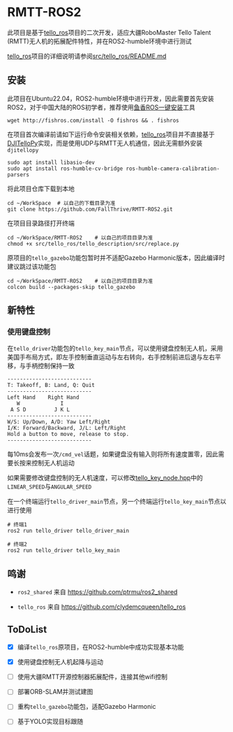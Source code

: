 # RMTT-ROS2

此项目是基于[tello_ros](https://github.com/clydemcqueen/tello_ros)项目的二次开发，适应大疆RoboMaster Tello Talent (RMTT)无人机的拓展配件特性，并在ROS2-humble环境中进行测试

[tello_ros](https://github.com/clydemcqueen/tello_ros)项目的详细说明请参阅[src/tello_ros/README.md](src/tello_ros/README.md)

## 安装

此项目在Ubuntu22.04，ROS2-humble环境中进行开发，因此需要首先安装ROS2，对于中国大陆的ROS初学者，推荐使用[鱼香ROS一键安装](https://github.com/fishros/install)工具

```
wget http://fishros.com/install -O fishros && . fishros
```

在项目首次编译前请如下运行命令安装相关依赖，[tello_ros](https://github.com/clydemcqueen/tello_ros)项目并不直接基于[DJITelloPy](https://github.com/damiafuentes/DJITelloPy)实现，而是使用UDP与RMTT无人机通信，因此无需额外安装`djitellopy`

```
sudo apt install libasio-dev
sudo apt install ros-humble-cv-bridge ros-humble-camera-calibration-parsers
```

将此项目仓库下载到本地

```
cd ~/WorkSpace	# 以自己的下载目录为准
git clone https://github.com/FallThrive/RMTT-ROS2.git
```

在项目目录路径打开终端

```
cd ~/WorkSpace/RMTT-ROS2	# 以自己的项目目录为准
chmod +x src/tello_ros/tello_description/src/replace.py
```

原项目的`tello_gazebo`功能包暂时并不适配Gazebo Harmonic版本，因此编译时建议跳过该功能包

```
cd ~/WorkSpace/RMTT-ROS2	# 以自己的项目目录为准
colcon build --packages-skip tello_gazebo
```

## 新特性

### 使用键盘控制

在`tello_driver`功能包的`tello_key_main`节点，可以使用键盘控制无人机，采用美国手布局方式，即左手控制垂直运动与左右转向，右手控制前进后退与左右平移，与手柄控制保持一致

```
---------------------------
T: Takeoff, B: Land, Q: Quit
---------------------------
Left Hand    Right Hand
   W             I    
 A S D         J K L  
---------------------------
W/S: Up/Down, A/D: Yaw Left/Right
I/K: Forward/Backward, J/L: Left/Right
Hold a button to move, release to stop.
---------------------------
```

每10ms会发布一次`/cmd_vel`话题，如果键盘没有输入则将所有速度置零，因此需要长按来控制无人机运动

如果需要修改键盘控制的无人机速度，可以修改[tello_key_node.hpp](src/tello_ros/tello_driver/include/tello_key_node.hpp)中的`LINEAR_SPEED`与`ANGULAR_SPEED`

在一个终端运行`tello_driver_main`节点，另一个终端运行`tello_key_main`节点以进行使用

```
# 终端1
ros2 run tello_driver tello_driver_main

# 终端2
ros2 run tello_driver tello_key_main
```

## 鸣谢

- `ros2_shared` 来自 https://github.com/ptrmu/ros2_shared

- `tello_ros` 来自 https://github.com/clydemcqueen/tello_ros

## ToDoList

- [x] 编译`tello_ros`原项目，在ROS2-humble中成功实现基本功能
- [x] 使用键盘控制无人机起降与运动
- [ ] 使用大疆RMTT开源控制器拓展配件，连接其他wifi控制
- [ ] 部署ORB-SLAM并测试建图
- [ ] 重构`tello_gazebo`功能包，适配Gazebo Harmonic
- [ ] 基于YOLO实现目标跟随


